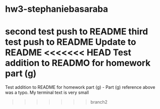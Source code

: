 # hw3-stephaniebasaraba
second test push to README
third test push to README
Update to README
<<<<<<< HEAD
Test addition to READMO for homework part (g)
=======
Test addition to README for homework part (g) - Part (g) reference above was a typo. My terminal text is very small
>>>>>>> branch2
